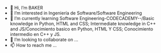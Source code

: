 - 👋 Hi, I’m BAKER
- 👀 I’m interested in Ingeniería de Software/Software Engineering
- 🌱 I’m currently learning Software Engineering-CODECADEMY--/Basic knowledge in Python, HTML and CSS; 
Intermediate knowledge in C++ and JS/Conocimiento basico en Python, HTML Y CSS; 
Conocimiento intermedio en C++ y JS.
- 💞️ I’m looking to collaborate on ...
- 📫 How to reach me ...

<!---
AISMG-BAKER/AISMG-BAKER is a ✨ special ✨ repository because its `README.md` (this file) appears on your GitHub profile.
You can click the Preview link to take a look at your changes.
--->
